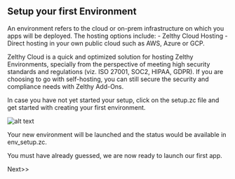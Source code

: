 ## Setup your first Environment

An environment refers to the cloud or on-prem infrastructure on which you apps will be deployed. The hosting options include:
	- Zelthy Cloud Hosting
	- Direct hosting in your own public cloud such as AWS, Azure or GCP.

Zelthy Cloud is a quick and optimized solution for hosting Zelthy Environments, specially from the perspective of meeting high security standards and regulations (viz. ISO 27001, SOC2, HIPAA, GDPR). If you are choosing to go with self-hosting, you can still secure the security and compliance needs with Zelthy Add-Ons. 


In case you have not yet started your setup, click on the setup.zc file and get started with creating your first environment.

![alt text](Assets/new_app.png "Title")


Your new environment will be launched and the status would be available in env_setup.zc.


You must have already guessed, we are now ready to launch our first app. 


Next>>